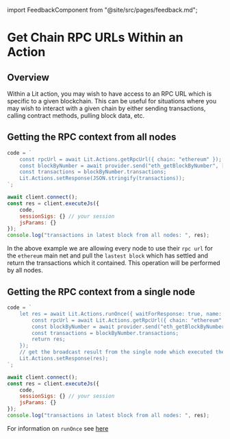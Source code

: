 import FeedbackComponent from "@site/src/pages/feedback.md";

# Get Chain RPC URLs Within an Action

## Overview
Within a Lit action, you may wish to have access to an RPC URL which is specific to a given blockchain. This can be useful for situations where you may wish to interact with a given chain by either sending transactions, calling contract methods, pulling block data, etc.

## Getting the RPC context from all nodes
```js
code = `
    const rpcUrl = await Lit.Actions.getRpcUrl({ chain: "ethereum" });
    const blockByNumber = await provider.send("eth_getBlockByNumber", ["pending", false]);
    const transactions = blockByNumber.transactions;
    Lit.Actions.setResponse(JSON.stringify(transactions));
`;

await client.connect();
const res = client.executeJs({
    code,
    sessionSigs: {} // your session
    jsParams: {}
});
console.log("transactions in latest block from all nodes: ", res);
```
In the above example we are allowing every node to use their `rpc url` for the `ethereum` main net and pull the `lastest block` which has settled and return the transactions which it contained. This operation will be performed by all nodes.

## Getting the RPC context from a single node

```js
code = `
    let res = await Lit.Actions.runOnce({ waitForResponse: true, name: "txnSender" }, async () => {
        const rpcUrl = await Lit.Actions.getRpcUrl({ chain: "ethereum" });
        const blockByNumber = await provider.send("eth_getBlockByNumber", ["pending", false]);
        const transactions = blockByNumber.transactions;
        return res;
    });
    // get the broadcast result from the single node which executed the block query and return it from all clients.
    Lit.Actions.setResponse(res);
`;

await client.connect();
const res = client.executeJs({
    code,
    sessionSigs: {} // your session
    jsParams: {}
});
console.log("transactions in latest block from all nodes: ", res);
```

For information on `runOnce` see [here](./run-once.md)